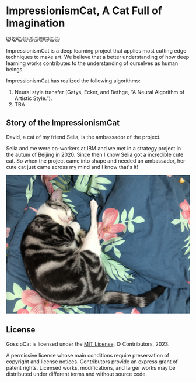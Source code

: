ImpressionismCat, A Cat Full of Imagination
========================================

😸😹😺😻😼😽😾😿🙀🐱

ImpressionismCat is a deep learning project that applies most cutting edge techniques to make art. We believe that a better understanding of how deep learning works contributes to the understanding of ourselves as human beings.

ImpressionismCat has realized the following algorithms:

1. Neural style transfer (Gatys, Ecker, and Bethge, “A Neural Algorithm of Artistic Style.”). 
2. TBA


Story of the ImpressionismCat
----------------------

David, a cat of my friend Selia, is the ambassador of the project. 

Selia and me were co-workers at IBM and we met in a strategy project in the autum of Beijing in 2020. Since then I know Selia got a incredible cute cat. So when the project came into shape and needed an ambassador, her cute cat just came across my mind and I know that's it!

<img src="https://raw.githubusercontent.com/Ewen2015/ImpressionismCat/master/ImpressionismCat.jpeg">


License
-------

GossipCat is licensed under the [MIT License](https://github.com/Ewen2015/ImpressionismCat/blob/main/LICENSE). © Contributors, 2023.

A permissive license whose main conditions require preservation of copyright and license notices. Contributors provide an express grant of patent rights. Licensed works, modifications, and larger works may be distributed under different terms and without source code.